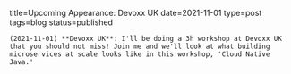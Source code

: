 
title=Upcoming Appearance: Devoxx UK
date=2021-11-01
type=post
tags=blog
status=published
~~~~~~
(2021-11-01) **Devoxx UK**: I'll be doing a 3h workshop at Devoxx UK that you should not miss! Join me and we'll look at what building microservices at scale looks like in this workshop, 'Cloud Native Java.' 
            
